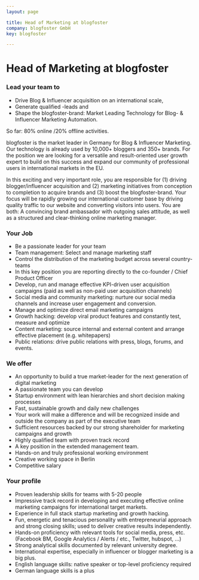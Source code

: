 ```yaml
---
layout: page

title: Head of Marketing at blogfoster
company: blogfoster GmbH
key: blogfoster

---
```


# Head of Marketing at blogfoster


### Lead your team to

- Drive Blog & Influencer acquisition on an international scale,
- Generate qualified -leads and
- Shape the blogfoster-brand: Market Leading Technology for Blog- & Influencer Marketing Automation.

So far: 80% online /20% offline activities.

blogfoster is the market leader in Germany for Blog & Influencer Marketing. Our technology is already used by 10,000+ bloggers and 350+ brands. For the position we are looking for a versatile and result-oriented user growth expert to build on this success and expand our community of professional users in international markets in the EU.

In this exciting and very important role, you are responsible for (1) driving blogger/influencer acquisition and (2) marketing initiatives from conception to completion to acquire brands and (3) boost the blogfoster-brand. Your focus will be rapidly growing our international customer base by driving quality traffic to our website and converting visitors into users. You are both: A convincing brand ambassador with outgoing sales attitude, as well as a structured and clear-thinking online marketing manager.

### Your Job

- Be a passionate leader for your team
- Team management: Select and manage marketing staff
- Control the distribution of the marketing budget across several country-teams
- In this key position you are reporting directly to the co-founder / Chief Product Officer
- Develop, run and manage effective KPI-driven user acquisition campaigns (paid as well as non-paid user acquisition
channels)
- Social media and community marketing: nurture our social media channels and increase user engagement and conversion.
- Manage and optimize direct email marketing campaigns
- Growth hacking: develop viral product features and constantly test, measure and optimize
- Content marketing: source internal and external content and arrange effective placement (e.g. whitepapers)
- Public relations: drive public relations with press, blogs, forums, and events.

### We offer

- An opportunity to build a true market-leader for the next generation of digital marketing
- A passionate team you can develop
- Startup environment with lean hierarchies and short decision making processes
- Fast, sustainable growth and daily new challenges
- Your work will make a difference and will be recognized inside and outside the company as part of the executive team
- Sufficient resources backed by our strong shareholder for marketing campaigns and growth
- Highly qualified team with proven track record
- A key position in the extended management team.
- Hands-on and truly professional working environment
- Creative working space in Berlin
- Competitive salary

### Your profile

- Proven leadership skills for teams with 5-20 people
- Impressive track record in developing and executing effective online marketing campaigns for international target markets.
- Experience in full stack startup marketing and growth hacking.
- Fun, energetic and tenacious personality with entrepreneurial approach and strong closing skills; used to deliver creative results independently.
- Hands-on proficiency with relevant tools for social media, press, etc. (Facebook BM, Google Analytics / Alerts / etc., Twitter, hubspot, …)
- Strong analytical skills documented by relevant university degree.
- International expertise, especially in influencer or blogger marketing is a big plus.
- English language skills: native speaker or top-level proficiency required
- German language skills is a plus
